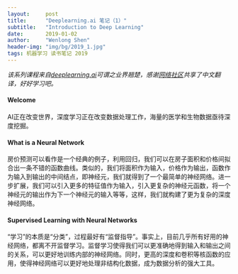 ```yaml
---
layout:     post
title:      "Deeplearning.ai 笔记（1）"
subtitle:   "Introduction to Deep Learning"
date:       2019-01-02
author:     "Wenlong Shen"
header-img: "img/bg/2019_1.jpg"
tags: 机器学习 读书笔记 2019
---
```


<script type="text/javascript" src="http://cdn.mathjax.org/mathjax/latest/MathJax.js?config=default"></script>

*该系列课程来自<a href="https://www.deeplearning.ai/" target="_blank">deeplearning.ai</a>可谓之业界翘楚，感谢<a href="https://github.com/fengdu78/deeplearning_ai_books" target="_blank">网络社区</a>共享了中文翻译，好好学习吧。*

#### Welcome

AI正在改变世界，深度学习正在改变数据处理工作，海量的医学和生物数据亟待深度挖掘。

#### What is a Neural Network

房价预测可以看作是一个经典的例子，利用回归，我们可以在房子面积和价格间拟合出一条不错的函数曲线。类似的，我们将面积作为输入，价格作为输出，函数作为输入到输出的中间结点，即神经元，我们就得到了一个最简单的神经网络。进一步扩展，我们可以引入更多的特征值作为输入，引入更复杂的神经元函数，将一个神经元的输出作为下一个神经元的输入等等，这样，我们就构建了更为复杂的深度神经网络。

#### Supervised Learning with Neural Networks

“学习”的本质是“分类”，过程最好有“监督指导”。事实上，目前几乎所有好用的神经网络，都离不开监督学习。监督学习使得我们可以更准确地得到输入和输出之间的关系，可以更好地训练内部的神经网络。同时，更高的深度和卷积等核函数的应用，使得神经网络可以更好地处理非结构化数据，成为数据分析的强大工具。
